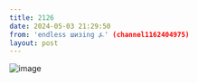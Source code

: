 ```yaml
---
title: 2126
date: 2024-05-03 21:29:50
from: 'endless шизing ⍼' (channel1162404975)
layout: post
---
```


![image](photos/photo_345@03-05-2024_21-29-50.jpg)


